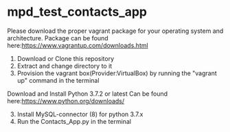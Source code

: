 # mpd_test_contacts_app

Please download the proper vagrant package for your operating system and architecture.
Package can be found here:https://www.vagrantup.com/downloads.html

1. Download or Clone this repository
2. Extract and change directory to it
2. Provision the vagrant box(Provider:VirtualBox) by running the "vagrant up" command in the terminal

Download and Install Python 3.7.2 or latest
Can be found here:https://www.python.org/downloads/

3. Install MySQL-connector (8) for python 3.7.x
4. Run the Contacts_App.py in the terminal
